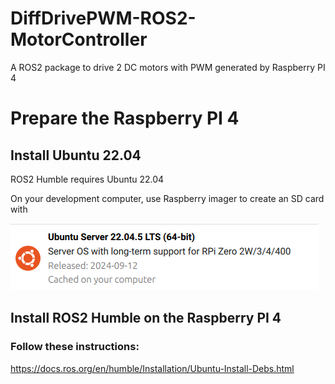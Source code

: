 # DiffDrivePWM-ROS2-MotorController
A ROS2 package to drive 2 DC motors with PWM generated by Raspberry PI 4

# Prepare the Raspberry PI 4

## Install Ubuntu 22.04

ROS2 Humble requires Ubuntu 22.04

On your development computer, use Raspberry imager to create an SD card with 

![](docs/ubuntu.png)

## Install ROS2 Humble on the Raspberry PI 4

### Follow these instructions:

https://docs.ros.org/en/humble/Installation/Ubuntu-Install-Debs.html
